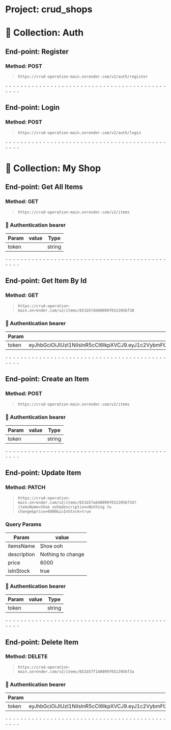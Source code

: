 # Project: crud_shops

# 📁 Collection: Auth

## End-point: Register

### Method: POST

> ```
> https://crud-operation-main.onrender.com/v2/auth/register
> ```

⁃ ⁃ ⁃ ⁃ ⁃ ⁃ ⁃ ⁃ ⁃ ⁃ ⁃ ⁃ ⁃ ⁃ ⁃ ⁃ ⁃ ⁃ ⁃ ⁃ ⁃ ⁃ ⁃ ⁃ ⁃ ⁃ ⁃ ⁃ ⁃ ⁃ ⁃ ⁃ ⁃ ⁃ ⁃ ⁃ ⁃ ⁃ ⁃ ⁃ ⁃ ⁃ ⁃ ⁃ ⁃ ⁃ ⁃

## End-point: Login

### Method: POST

> ```
> https://crud-operation-main.onrender.com/v2/auth/login
> ```

⁃ ⁃ ⁃ ⁃ ⁃ ⁃ ⁃ ⁃ ⁃ ⁃ ⁃ ⁃ ⁃ ⁃ ⁃ ⁃ ⁃ ⁃ ⁃ ⁃ ⁃ ⁃ ⁃ ⁃ ⁃ ⁃ ⁃ ⁃ ⁃ ⁃ ⁃ ⁃ ⁃ ⁃ ⁃ ⁃ ⁃ ⁃ ⁃ ⁃ ⁃ ⁃ ⁃ ⁃ ⁃ ⁃ ⁃

# 📁 Collection: My Shop

## End-point: Get All Items

### Method: GET

> ```
> https://crud-operation-main.onrender.com/v2/items
> ```

### 🔑 Authentication bearer

| Param | value | Type   |
| ----- | ----- | ------ |
| token |       | string |

⁃ ⁃ ⁃ ⁃ ⁃ ⁃ ⁃ ⁃ ⁃ ⁃ ⁃ ⁃ ⁃ ⁃ ⁃ ⁃ ⁃ ⁃ ⁃ ⁃ ⁃ ⁃ ⁃ ⁃ ⁃ ⁃ ⁃ ⁃ ⁃ ⁃ ⁃ ⁃ ⁃ ⁃ ⁃ ⁃ ⁃ ⁃ ⁃ ⁃ ⁃ ⁃ ⁃ ⁃ ⁃ ⁃ ⁃

## End-point: Get Item By Id

### Method: GET

> ```
> https://crud-operation-main.onrender.com/v2/items/651b57dd40099f6513956f38
> ```

### 🔑 Authentication bearer

| Param | value                                                                                                                                                                                                | Type   |
| ----- | ---------------------------------------------------------------------------------------------------------------------------------------------------------------------------------------------------- | ------ |
| token | eyJhbGciOiJIUzI1NiIsInR5cCI6IkpXVCJ9.eyJ1c2VybmFtZSI6InZlcmEiLCJ1c2VySWQiOiI2NTFkZWQxYWEwZjg2ZGUzZDYyYjdjMmMiLCJyb2xlIjoidXNlciIsImlhdCI6MTY5NjQ2MDI0NX0.N5QNL51qrMuhVYpjvhTIfhxbJft3ZiFoxfFfj7Z6QMo | string |

⁃ ⁃ ⁃ ⁃ ⁃ ⁃ ⁃ ⁃ ⁃ ⁃ ⁃ ⁃ ⁃ ⁃ ⁃ ⁃ ⁃ ⁃ ⁃ ⁃ ⁃ ⁃ ⁃ ⁃ ⁃ ⁃ ⁃ ⁃ ⁃ ⁃ ⁃ ⁃ ⁃ ⁃ ⁃ ⁃ ⁃ ⁃ ⁃ ⁃ ⁃ ⁃ ⁃ ⁃ ⁃ ⁃ ⁃

## End-point: Create an Item

### Method: POST

> ```
> https://crud-operation-main.onrender.com/v2/items
> ```

### 🔑 Authentication bearer

| Param | value | Type   |
| ----- | ----- | ------ |
| token |       | string |

⁃ ⁃ ⁃ ⁃ ⁃ ⁃ ⁃ ⁃ ⁃ ⁃ ⁃ ⁃ ⁃ ⁃ ⁃ ⁃ ⁃ ⁃ ⁃ ⁃ ⁃ ⁃ ⁃ ⁃ ⁃ ⁃ ⁃ ⁃ ⁃ ⁃ ⁃ ⁃ ⁃ ⁃ ⁃ ⁃ ⁃ ⁃ ⁃ ⁃ ⁃ ⁃ ⁃ ⁃ ⁃ ⁃ ⁃

## End-point: Update Item

### Method: PATCH

> ```
> https://crud-operation-main.onrender.com/v2/items/651b57a640099f6513956f34?itemsName=Shoe ooh&description=Nothing to change&price=6000&isInStock=true
> ```

### Query Params

| Param       | value             |
| ----------- | ----------------- |
| itemsName   | Shoe ooh          |
| description | Nothing to change |
| price       | 6000              |
| isInStock   | true              |

### 🔑 Authentication bearer

| Param | value | Type   |
| ----- | ----- | ------ |
| token |       | string |

⁃ ⁃ ⁃ ⁃ ⁃ ⁃ ⁃ ⁃ ⁃ ⁃ ⁃ ⁃ ⁃ ⁃ ⁃ ⁃ ⁃ ⁃ ⁃ ⁃ ⁃ ⁃ ⁃ ⁃ ⁃ ⁃ ⁃ ⁃ ⁃ ⁃ ⁃ ⁃ ⁃ ⁃ ⁃ ⁃ ⁃ ⁃ ⁃ ⁃ ⁃ ⁃ ⁃ ⁃ ⁃ ⁃ ⁃

## End-point: Delete Item

### Method: DELETE

> ```
> https://crud-operation-main.onrender.com/v2/items/651b57f140099f6513956f3a
> ```

### 🔑 Authentication bearer

| Param | value                                                                                                                                                                                                | Type   |
| ----- | ---------------------------------------------------------------------------------------------------------------------------------------------------------------------------------------------------- | ------ |
| token | eyJhbGciOiJIUzI1NiIsInR5cCI6IkpXVCJ9.eyJ1c2VybmFtZSI6InZlcmEiLCJ1c2VySWQiOiI2NTFkZWQxYWEwZjg2ZGUzZDYyYjdjMmMiLCJyb2xlIjoidXNlciIsImlhdCI6MTY5NjQ2MDI0NX0.N5QNL51qrMuhVYpjvhTIfhxbJft3ZiFoxfFfj7Z6QMo | string |

⁃ ⁃ ⁃ ⁃ ⁃ ⁃ ⁃ ⁃ ⁃ ⁃ ⁃ ⁃ ⁃ ⁃ ⁃ ⁃ ⁃ ⁃ ⁃ ⁃ ⁃ ⁃ ⁃ ⁃ ⁃ ⁃ ⁃ ⁃ ⁃ ⁃ ⁃ ⁃ ⁃ ⁃ ⁃ ⁃ ⁃ ⁃ ⁃ ⁃ ⁃ ⁃ ⁃ ⁃ ⁃ ⁃ ⁃
